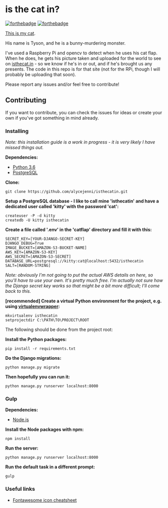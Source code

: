 # is the cat in?

[![forthebadge](https://forthebadge.com/images/badges/contains-cat-gifs.svg)](https://forthebadge.com)
[![forthebadge](https://forthebadge.com/images/badges/made-with-python.svg)](https://forthebadge.com)

[This is my cat](http://s3.eu-west-2.amazonaws.com/isthecatin-images/cat_1512635996_8505661-1.mp4).

His name is Tyson, and he is a bunny-murdering monster.

I've used a Raspberry Pi and opencv to detect when he uses his cat flap. When he does, he gets his picture taken and uploaded for the world to see on [isthecat.in](http://isthecat.in) - so we know if he's in or out, and if he's brought us any presents. The code in this repo is for that site (not for the RPi, though I will probably be uploading that soon).

Please report any issues and/or feel free to contribute!

## Contributing

If you want to contribute, you can check the issues for ideas or create your own if you've got something in mind already.

### Installing
*Note: this installation guide is a work in progress - it is very likely I have missed things out.*

**Dependencies:**
- [Python 3.6](https://www.python.org)
- [PostgreSQL](https://www.postgresql.org)

**Clone:**
```shell-script
git clone https://github.com/alycejenni/isthecatin.git
```

**Setup a PostgreSQL database - I like to call mine 'isthecatin' and have a dedicated user called 'kitty' with the password 'cat':**
```shell-script
createuser -P -d kitty
createdb -U kitty isthecatin
```

**Create a file called '.env' in the 'catflap' directory and fill it with this:**
```
SECRET_KEY=[YOUR-DJANGO-SECRET-KEY]
DJANGO_DEBUG=True
IMAGE_BUCKET=[AMAZON-S3-BUCKET-NAME]
AWS_KEY=[AMAZON-S3-KEY]
AWS_SECRET=[AMAZON-S3-SECRET]
DATABASE_URL=postgresql://kitty:cat@localhost:5432/isthecatin
SALT=[RANDOM-STRING]
```
*Note: obviously I'm not going to put the actual AWS details on here, so you'll have to use your own. It's pretty much free. I'm actually not sure how the Django secret key works so that might be a bit more difficult; I'll come back to this.*

**[recommended] Create a virtual Python environment for the project, e.g. using [virtualenvwrapper](https://virtualenvwrapper.readthedocs.io/en/latest):**
```shell-script
mkvirtualenv isthecatin
setprojectdir C:\PATH\TO\PROJECT\ROOT
```

The following should be done from the project root:

**Install the Python packages:**
```shell-script
pip install -r requirements.txt
```

**Do the Django migrations:**
```shell-script
python manage.py migrate
```

**Then hopefully you can run it:**
```shell-script
python manage.py runserver localhost:8000
```

### Gulp
**Dependencies:**
- [Node.js](https://nodejs.org)

**Install the Node packages with npm:**
```shell-script
npm install
```

**Run the server:**
```shell-script
python manage.py runserver localhost:8000
```

**Run the default task in a different prompt:**
```shell-script
gulp
```

### Useful links

* [Fontawesome icon cheatsheet](http://fontawesome.io/cheatsheet/)

